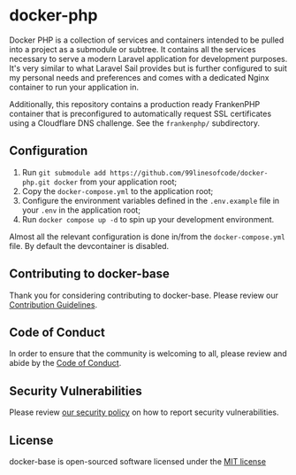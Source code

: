 # docker-php

Docker PHP is a collection of services and containers intended to be pulled into a project as a submodule or subtree. It contains all the services necessary to serve a modern Laravel application for development purposes. It's very similar to what Laravel Sail provides but is further configured to suit my personal needs and preferences and comes with a dedicated Nginx container to run your application in.

Additionally, this repository contains a production ready FrankenPHP container that is preconfigured to automatically request SSL certificates using a Cloudflare DNS challenge. See the `frankenphp/` subdirectory.

## Configuration

1. Run `git submodule add https://github.com/99linesofcode/docker-php.git docker` from your application root;
1. Copy the `docker-compose.yml` to the application root;
1. Configure the environment variables defined in the `.env.example` file in your `.env` in the application root;
1. Run `docker compose up -d` to spin up your development environment.

Almost all the relevant configuration is done in/from the `docker-compose.yml` file. By default the devcontainer is disabled.

## Contributing to docker-base

Thank you for considering contributing to docker-base. Please review our [Contribution Guidelines](https://github.com/99linesofcode/.github/blob/main/.github/CONTRIBUTING.md).

## Code of Conduct

In order to ensure that the community is welcoming to all, please review and abide by the [Code of Conduct](https://github.com/99linesofcode/.github?tab=coc-ov-file).

## Security Vulnerabilities

Please review [our security policy](https://github.com/99linesofcode/.github?tab=security-ov-file) on how to report security vulnerabilities.

## License

docker-base is open-sourced software licensed under the [MIT license](https://github.com/99linesofcode/docker-base?tab=MIT-1-ov-file)
